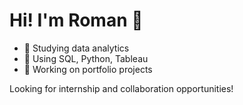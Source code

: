 # Hi! I'm Roman 👋

- 🔎 Studying data analytics
- 🧰 Using SQL, Python, Tableau
- 🚀 Working on portfolio projects

Looking for internship and collaboration opportunities!
